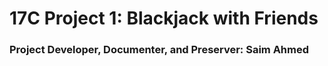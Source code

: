 # 17C Project 1: Blackjack with Friends
### Project Developer, Documenter, and Preserver: Saim Ahmed
